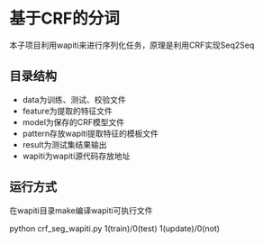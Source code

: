 # 基于CRF的分词
本子项目利用wapiti来进行序列化任务，原理是利用CRF实现Seq2Seq

## 目录结构
* data为训练、测试、校验文件
* feature为提取的特征文件
* model为保存的CRF模型文件
* pattern存放wapiti提取特征的模板文件
* result为测试集结果输出
* wapiti为wapiti源代码存放地址

## 运行方式
在wapiti目录make编译wapiti可执行文件

python crf_seg_wapiti.py 1(train)/0(test) 1(update)/0(not)


